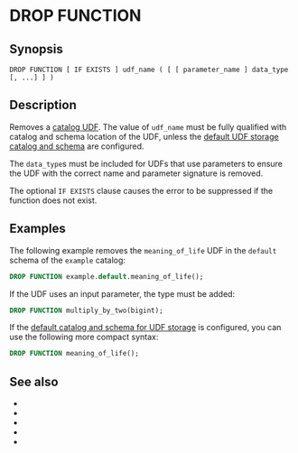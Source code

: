 # DROP FUNCTION

## Synopsis

```text
DROP FUNCTION [ IF EXISTS ] udf_name ( [ [ parameter_name ] data_type [, ...] ] )
```

## Description

Removes a [catalog UDF](udf-catalog). The value of `udf_name` must be fully
qualified with catalog and schema location of the UDF, unless the [default UDF storage catalog and schema](/admin/properties-sql-environment) are
configured.

The `data_type`s must be included for UDFs that use parameters to ensure the UDF
with the correct name and parameter signature is removed.

The optional `IF EXISTS` clause causes the error to be suppressed if
the function does not exist.

## Examples

The following example removes the `meaning_of_life` UDF in the `default` schema
of the `example` catalog:

```sql
DROP FUNCTION example.default.meaning_of_life();
```

If the UDF uses an input parameter, the type must be added:

```sql
DROP FUNCTION multiply_by_two(bigint);
```

If the [default catalog and schema for UDF
storage](/admin/properties-sql-environment) is configured, you can use the
following more compact syntax:

```sql
DROP FUNCTION meaning_of_life();
```

## See also

* [](/sql/create-function)
* [](/sql/show-create-function)
* [](/sql/show-functions)
* [](/udf)
* [](/admin/properties-sql-environment)
